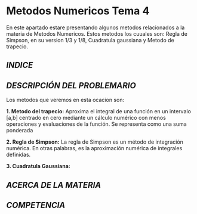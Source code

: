 # Metodos Numericos Tema 4

En este apartado estare presentando algunos metodos relacionados a la materia de Metodos Numericos. Estos metodos los cuuales son: Regla de Simpson, en su version 1/3 y 1/8, Cuadratula gaussiana y Metodo de trapecio.

## _**INDICE**_

## _**DESCRIPCIÓN DEL PROBLEMARIO**_
Los metodos que veremos en esta ocacion son:

**1. Metodo del trapecio:** Aproxima el integral de una función en un intervalo [a,b] centrado en cero mediante un cálculo numérico con menos operaciones y evaluaciones de la función. Se representa como una suma ponderada

**2. Regla de Simpson:** La regla de Simpson es un método de integración numérica. En otras palabras, es la aproximación numérica de integrales definidas.

**3. Cuadratula Gaussiana:** 

## _**ACERCA DE LA MATERIA**_

## _**COMPETENCIA**_
